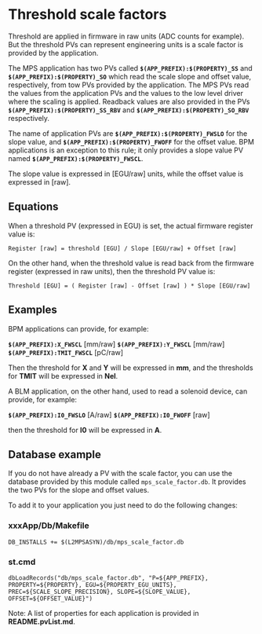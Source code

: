 # Threshold scale factors

Threshold are applied in firmware in raw units (ADC counts for example). But the threshold PVs can represent engineering units is a scale factor is provided by the application.

The MPS application has two PVs called **`$(APP_PREFIX):$(PROPERTY)_SS`**  and **`$(APP_PREFIX):$(PROPERTY)_SO`** which read the scale slope and offset value, respectively, from tow PVs provided by the application. The MPS PVs read the values from the application PVs and the values to the low level driver where the scaling is applied. Readback values are also provided in the PVs **`$(APP_PREFIX):$(PROPERTY)_SS_RBV`** and **`$(APP_PREFIX):$(PROPERTY)_SO_RBV`** respectively.

The name of application PVs are **`$(APP_PREFIX):$(PROPERTY)_FWSLO`**  for the slope value, and **`$(APP_PREFIX):$(PROPERTY)_FWOFF`** for the offset value. BPM applications is an exception to this rule; it only provides a slope value PV named **`$(APP_PREFIX):$(PROPERTY)_FWSCL`**.

The slope value is expressed in [EGU/raw] units, while the offset value is expressed in [raw].

## Equations

When a threshold PV (expressed in EGU) is set, the actual firmware register value is:

```
Register [raw] = threshold [EGU] / Slope [EGU/raw] + Offset [raw]
```

On the other hand, when the threshold value is read back from the firmware register (expressed in raw units), then the threshold PV value is:

```
Threshold [EGU] = ( Register [raw] - Offset [raw] ) * Slope [EGU/raw]
```

## Examples

BPM applications can provide, for example:

**`$(APP_PREFIX):X_FWSCL`** [mm/raw]
**`$(APP_PREFIX):Y_FWSCL`** [mm/raw]
**`$(APP_PREFIX):TMIT_FWSCL`** [pC/raw]

Then the threshold for **X** and **Y** will be expressed in **mm**, and the thresholds for **TMIT** will be expressed in **Nel**.

A BLM application, on the other hand, used to read a solenoid device, can provide, for example:

**`$(APP_PREFIX):I0_FWSLO`** [A/raw]
**`$(APP_PREFIX):I0_FWOFF`** [raw]

then the threshold for **I0** will be expressed in **A**.

## Database example

If you do not have already a PV with the scale factor, you can use the database provided by this module called `mps_scale_factor.db`. It provides the two PVs for the slope and offset values.

To add it to your application you just need to do the following changes:

### xxxApp/Db/Makefile

```
DB_INSTALLS += $(L2MPSASYN)/db/mps_scale_factor.db
```

### st.cmd

```
dbLoadRecords("db/mps_scale_factor.db", "P=${APP_PREFIX}, PROPERTY=${PROPERTY}, EGU=${PROPERTY_EGU_UNITS}, PREC=${SCALE_SLOPE_PRECISION}, SLOPE=${SLOPE_VALUE}, OFFSET=${OFFSET_VALUE}")
```

Note: A list of properties for each application is provided in **README.pvList.md**.
